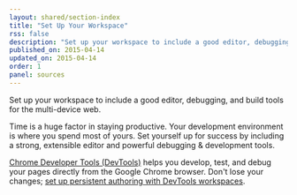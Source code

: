 ```yaml
---
layout: shared/section-index
title: "Set Up Your Workspace"
rss: false
description: "Set up your workspace to include a good editor, debugging, and build tools for the multi-device web."
published_on: 2015-04-14
updated_on: 2015-04-14
order: 1
panel: sources
---
```


<p class="intro">
  Set up your workspace to include a good editor, debugging, and build tools for the multi-device web.
</p>

Time is a huge factor in staying productive. Your development environment is where you spend most of yours. Set yourself up for success by including a strong, extensible editor and powerful debugging & development tools.

[Chrome Developer Tools (DevTools)](/web/tools/setup/workspace/setup-devtools) helps you develop, test, and debug your pages directly from the Google Chrome browser. Don't lose your changes; [set up persistent authoring with DevTools workspaces](/web/tools/setup/workspace/setup-workflow).
